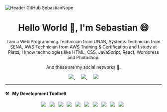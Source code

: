 ![Header GitHub SebastianNope](https://i.imgur.com/kgFc0yf.png)

<h1 align='center'>Hello World 👋, I'm Sebastian 😄</h1>

<p align='center'>
I am a Web Programming Technician from UNAB, Systems Technician from SENA, AWS Technician from AWS Training & Certification and I study at Platzi, I know technologies like HTML, CSS, JavaScript, React, Wordpress and Photoshop.
</p>

<p align='center'>
And these are my social networks 🧐.
</p>

<p align='center'>
  
  <a href="https://www.linkedin.com/in/sebastian-nope/">
    <img src="https://img.shields.io/badge/LinkedIn-0077B5?style=for-the-badge&logo=linkedin&logoColor=white" />
  </a>&nbsp;&nbsp;&nbsp;&nbsp;
  
  <a href="https://wa.me/573026474171">
    <img src="https://img.shields.io/badge/WhatsApp-25D366?style=for-the-badge&logo=whatsapp&logoColor=white" />
  </a>&nbsp;&nbsp;&nbsp;&nbsp;
  
  <a href="https://www.instagram.com/sebastian_nope/">
    <img src="https://img.shields.io/badge/Instagram-E4405F?style=for-the-badge&logo=instagram&logoColor=white" />
  </a>
  
</p>

<hr>

<h4 >⚒&nbsp;&nbsp;&nbsp;My Development Toolbelt</h4>
<p align='center'>
  <img src="https://img.shields.io/badge/HTML5-E34F26?style=for-the-badge&logo=html5&logoColor=white" />&nbsp;&nbsp;
  <img src="https://img.shields.io/badge/CSS3-1572B6?style=for-the-badge&logo=css3&logoColor=white" />&nbsp;&nbsp;
  <img src="https://img.shields.io/badge/JavaScript-F7DF1E?style=for-the-badge&logo=javascript&logoColor=black" />&nbsp;&nbsp;
  <img src="https://img.shields.io/badge/React-20232A?style=for-the-badge&logo=react&logoColor=61DAFB" />&nbsp;&nbsp;
  <img src="https://img.shields.io/badge/WordPress-006E93?style=for-the-badge&logo=wordpress&logoColor=white" />&nbsp;&nbsp;
  <img src="https://img.shields.io/badge/Amazon_AWS-232F3E?style=for-the-badge&logo=amazon-aws&logoColor=white" />&nbsp;&nbsp;
  <img src="https://img.shields.io/badge/Windows-017AD7?style=for-the-badge&logo=windows&logoColor=white" />&nbsp;&nbsp;
  <img src="https://img.shields.io/badge/Linux-E34F26?style=for-the-badge&logo=linux&logoColor=black" />&nbsp;&nbsp;
  <img src="https://img.shields.io/badge/Adobe%20Photoshop-31A8FF?style=for-the-badge&logo=Adobe%20Photoshop&logoColor=black" />&nbsp;&nbsp;
  <img src="https://img.shields.io/badge/Microsoft_Office-D83B01?style=for-the-badge&logo=microsoft-office&logoColor=white" />&nbsp;&nbsp;
</p>
